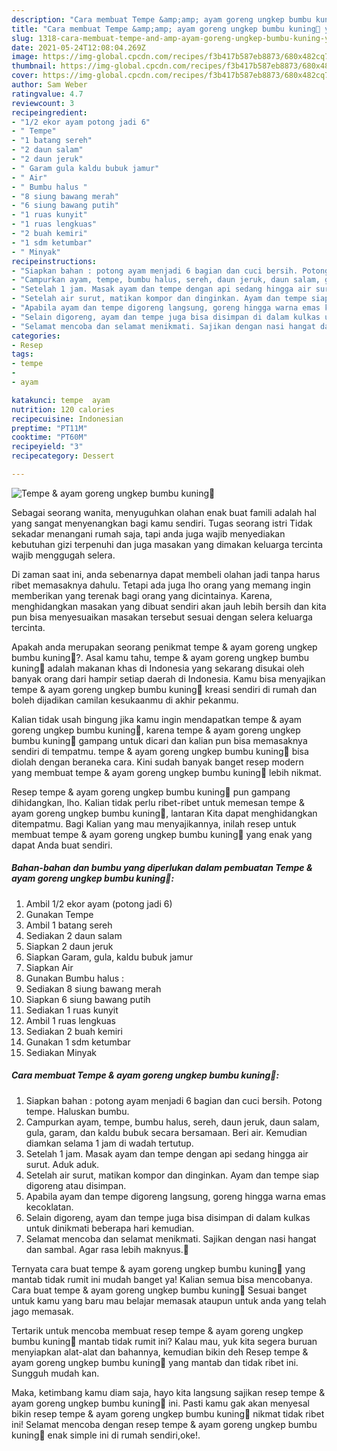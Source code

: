 ```yaml
---
description: "Cara membuat Tempe &amp;amp; ayam goreng ungkep bumbu kuning🍗 yang lezat Untuk Jualan"
title: "Cara membuat Tempe &amp;amp; ayam goreng ungkep bumbu kuning🍗 yang lezat Untuk Jualan"
slug: 1318-cara-membuat-tempe-and-amp-ayam-goreng-ungkep-bumbu-kuning-yang-lezat-untuk-jualan
date: 2021-05-24T12:08:04.269Z
image: https://img-global.cpcdn.com/recipes/f3b417b587eb8873/680x482cq70/tempe-ayam-goreng-ungkep-bumbu-kuning🍗-foto-resep-utama.jpg
thumbnail: https://img-global.cpcdn.com/recipes/f3b417b587eb8873/680x482cq70/tempe-ayam-goreng-ungkep-bumbu-kuning🍗-foto-resep-utama.jpg
cover: https://img-global.cpcdn.com/recipes/f3b417b587eb8873/680x482cq70/tempe-ayam-goreng-ungkep-bumbu-kuning🍗-foto-resep-utama.jpg
author: Sam Weber
ratingvalue: 4.7
reviewcount: 3
recipeingredient:
- "1/2 ekor ayam potong jadi 6"
- " Tempe"
- "1 batang sereh"
- "2 daun salam"
- "2 daun jeruk"
- " Garam gula kaldu bubuk jamur"
- " Air"
- " Bumbu halus "
- "8 siung bawang merah"
- "6 siung bawang putih"
- "1 ruas kunyit"
- "1 ruas lengkuas"
- "2 buah kemiri"
- "1 sdm ketumbar"
- " Minyak"
recipeinstructions:
- "Siapkan bahan : potong ayam menjadi 6 bagian dan cuci bersih. Potong tempe. Haluskan bumbu."
- "Campurkan ayam, tempe, bumbu halus, sereh, daun jeruk, daun salam, gula, garam, dan kaldu bubuk secara bersamaan. Beri air. Kemudian diamkan selama 1 jam di wadah tertutup."
- "Setelah 1 jam. Masak ayam dan tempe dengan api sedang hingga air surut. Aduk aduk."
- "Setelah air surut, matikan kompor dan dinginkan. Ayam dan tempe siap digoreng atau disimpan."
- "Apabila ayam dan tempe digoreng langsung, goreng hingga warna emas kecoklatan."
- "Selain digoreng, ayam dan tempe juga bisa disimpan di dalam kulkas untuk dinikmati beberapa hari kemudian."
- "Selamat mencoba dan selamat menikmati. Sajikan dengan nasi hangat dan sambal. Agar rasa lebih maknyus.🤗"
categories:
- Resep
tags:
- tempe
- 
- ayam

katakunci: tempe  ayam 
nutrition: 120 calories
recipecuisine: Indonesian
preptime: "PT11M"
cooktime: "PT60M"
recipeyield: "3"
recipecategory: Dessert

---
```



![Tempe &amp; ayam goreng ungkep bumbu kuning🍗](https://img-global.cpcdn.com/recipes/f3b417b587eb8873/680x482cq70/tempe-ayam-goreng-ungkep-bumbu-kuning🍗-foto-resep-utama.jpg)

Sebagai seorang wanita, menyuguhkan olahan enak buat famili adalah hal yang sangat menyenangkan bagi kamu sendiri. Tugas seorang istri Tidak sekadar menangani rumah saja, tapi anda juga wajib menyediakan kebutuhan gizi terpenuhi dan juga masakan yang dimakan keluarga tercinta wajib menggugah selera.

Di zaman  saat ini, anda sebenarnya dapat membeli olahan jadi tanpa harus ribet memasaknya dahulu. Tetapi ada juga lho orang yang memang ingin memberikan yang terenak bagi orang yang dicintainya. Karena, menghidangkan masakan yang dibuat sendiri akan jauh lebih bersih dan kita pun bisa menyesuaikan masakan tersebut sesuai dengan selera keluarga tercinta. 



Apakah anda merupakan seorang penikmat tempe &amp; ayam goreng ungkep bumbu kuning🍗?. Asal kamu tahu, tempe &amp; ayam goreng ungkep bumbu kuning🍗 adalah makanan khas di Indonesia yang sekarang disukai oleh banyak orang dari hampir setiap daerah di Indonesia. Kamu bisa menyajikan tempe &amp; ayam goreng ungkep bumbu kuning🍗 kreasi sendiri di rumah dan boleh dijadikan camilan kesukaanmu di akhir pekanmu.

Kalian tidak usah bingung jika kamu ingin mendapatkan tempe &amp; ayam goreng ungkep bumbu kuning🍗, karena tempe &amp; ayam goreng ungkep bumbu kuning🍗 gampang untuk dicari dan kalian pun bisa memasaknya sendiri di tempatmu. tempe &amp; ayam goreng ungkep bumbu kuning🍗 bisa diolah dengan beraneka cara. Kini sudah banyak banget resep modern yang membuat tempe &amp; ayam goreng ungkep bumbu kuning🍗 lebih nikmat.

Resep tempe &amp; ayam goreng ungkep bumbu kuning🍗 pun gampang dihidangkan, lho. Kalian tidak perlu ribet-ribet untuk memesan tempe &amp; ayam goreng ungkep bumbu kuning🍗, lantaran Kita dapat menghidangkan ditempatmu. Bagi Kalian yang mau menyajikannya, inilah resep untuk membuat tempe &amp; ayam goreng ungkep bumbu kuning🍗 yang enak yang dapat Anda buat sendiri.

<!--inarticleads1-->

##### Bahan-bahan dan bumbu yang diperlukan dalam pembuatan Tempe &amp; ayam goreng ungkep bumbu kuning🍗:

1. Ambil 1/2 ekor ayam (potong jadi 6)
1. Gunakan  Tempe
1. Ambil 1 batang sereh
1. Sediakan 2 daun salam
1. Siapkan 2 daun jeruk
1. Siapkan  Garam, gula, kaldu bubuk jamur
1. Siapkan  Air
1. Gunakan  Bumbu halus :
1. Sediakan 8 siung bawang merah
1. Siapkan 6 siung bawang putih
1. Sediakan 1 ruas kunyit
1. Ambil 1 ruas lengkuas
1. Sediakan 2 buah kemiri
1. Gunakan 1 sdm ketumbar
1. Sediakan  Minyak




<!--inarticleads2-->

##### Cara membuat Tempe &amp; ayam goreng ungkep bumbu kuning🍗:

1. Siapkan bahan : potong ayam menjadi 6 bagian dan cuci bersih. Potong tempe. Haluskan bumbu.
1. Campurkan ayam, tempe, bumbu halus, sereh, daun jeruk, daun salam, gula, garam, dan kaldu bubuk secara bersamaan. Beri air. Kemudian diamkan selama 1 jam di wadah tertutup.
1. Setelah 1 jam. Masak ayam dan tempe dengan api sedang hingga air surut. Aduk aduk.
1. Setelah air surut, matikan kompor dan dinginkan. Ayam dan tempe siap digoreng atau disimpan.
1. Apabila ayam dan tempe digoreng langsung, goreng hingga warna emas kecoklatan.
1. Selain digoreng, ayam dan tempe juga bisa disimpan di dalam kulkas untuk dinikmati beberapa hari kemudian.
1. Selamat mencoba dan selamat menikmati. Sajikan dengan nasi hangat dan sambal. Agar rasa lebih maknyus.🤗




Ternyata cara buat tempe &amp; ayam goreng ungkep bumbu kuning🍗 yang mantab tidak rumit ini mudah banget ya! Kalian semua bisa mencobanya. Cara buat tempe &amp; ayam goreng ungkep bumbu kuning🍗 Sesuai banget untuk kamu yang baru mau belajar memasak ataupun untuk anda yang telah jago memasak.

Tertarik untuk mencoba membuat resep tempe &amp; ayam goreng ungkep bumbu kuning🍗 mantab tidak rumit ini? Kalau mau, yuk kita segera buruan menyiapkan alat-alat dan bahannya, kemudian bikin deh Resep tempe &amp; ayam goreng ungkep bumbu kuning🍗 yang mantab dan tidak ribet ini. Sungguh mudah kan. 

Maka, ketimbang kamu diam saja, hayo kita langsung sajikan resep tempe &amp; ayam goreng ungkep bumbu kuning🍗 ini. Pasti kamu gak akan menyesal bikin resep tempe &amp; ayam goreng ungkep bumbu kuning🍗 nikmat tidak ribet ini! Selamat mencoba dengan resep tempe &amp; ayam goreng ungkep bumbu kuning🍗 enak simple ini di rumah sendiri,oke!.

